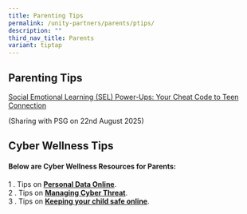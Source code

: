 ```yaml
---
title: Parenting Tips
permalink: /unity-partners/parents/ptips/
description: ""
third_nav_title: Parents
variant: tiptap
---
```

<p></p>
<h2>Parenting Tips</h2>
<p><a href="/files/SEL_Power_Ups.pdf" rel="noopener nofollow" target="_blank">Social Emotional Learning (SEL) Power-Ups: Your Cheat Code to Teen Connection</a>
</p>
<p>(Sharing with PSG on 22nd August 2025)</p>
<h2>Cyber Wellness Tips&nbsp;</h2>
<h4>Below are Cyber Wellness Resources for Parents:&nbsp;</h4>
<p>1 . Tips on <strong><a href="/files/Cyberwellness%20Personal%20Data%20Online.pdf" rel="noopener noreferrer nofollow" target="_blank">Personal Data Online</a></strong>.
<br>2 . Tips on <strong><a href="/files/Tip%20Sheet%20on%20cyberthreat%20updated.pdf" rel="noopener noreferrer nofollow" target="_blank">Managing Cyber Threat</a></strong>.
<br>3 . Tips on <strong><a href="/files/Tip%20Sheet%20helping%20your%20child%20safe%20online.pdf" rel="noopener noreferrer nofollow" target="_blank">Keeping your child safe online</a></strong>.</p>